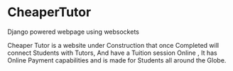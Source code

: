 # CheaperTutor
Django powered webpage using websockets

Cheaper Tutor is a website under Construction that once Completed will connect Students with Tutors, And have a Tuition session Online
, It has Online Payment capabilities and is made for Students all around the Globe.


